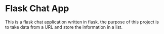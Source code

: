 # Flask Chat App

This is a flask chat application written in flask. the purpose of this project is to take data from a URL and store the information in a list.